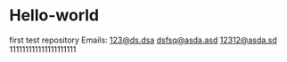 # Hello-world
first test  repository
Emails:
123@ds.dsa
dsfsq@asda.asd
12312@asda.sd
111111111111111111111
